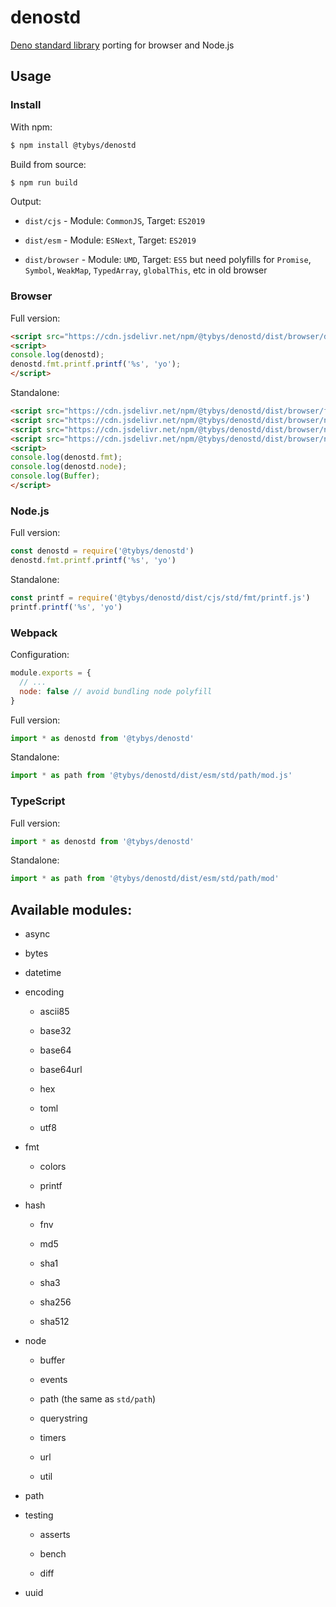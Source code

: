 # denostd

[Deno standard library](https://deno.land/std) porting for browser and Node.js

## Usage

### Install

With npm:

``` bash
$ npm install @tybys/denostd
```

Build from source:

``` bash
$ npm run build
```

Output:

* `dist/cjs` - Module: `CommonJS`, Target: `ES2019`

* `dist/esm` - Module: `ESNext`, Target: `ES2019`

* `dist/browser` - Module: `UMD`, Target: `ES5` but need polyfills for `Promise`, `Symbol`, `WeakMap`, `TypedArray`, `globalThis`, etc in old browser

### Browser

Full version:

``` html
<script src="https://cdn.jsdelivr.net/npm/@tybys/denostd/dist/browser/denostd.min.js"></script>
<script>
console.log(denostd);
denostd.fmt.printf.printf('%s', 'yo');
</script>
```

Standalone:

``` html
<script src="https://cdn.jsdelivr.net/npm/@tybys/denostd/dist/browser/fmt/printf.min.js"></script>
<script src="https://cdn.jsdelivr.net/npm/@tybys/denostd/dist/browser/node/buffer.min.js"></script>
<script src="https://cdn.jsdelivr.net/npm/@tybys/denostd/dist/browser/node/events.min.js"></script>
<script src="https://cdn.jsdelivr.net/npm/@tybys/denostd/dist/browser/node/path.min.js"></script>
<script>
console.log(denostd.fmt);
console.log(denostd.node);
console.log(Buffer);
</script>
```

### Node.js

Full version:

``` js
const denostd = require('@tybys/denostd')
denostd.fmt.printf.printf('%s', 'yo')
```

Standalone:

``` js
const printf = require('@tybys/denostd/dist/cjs/std/fmt/printf.js')
printf.printf('%s', 'yo')
```

### Webpack

Configuration:

``` js
module.exports = {
  // ...
  node: false // avoid bundling node polyfill
}
```

Full version:

``` js
import * as denostd from '@tybys/denostd'
```

Standalone:

``` js
import * as path from '@tybys/denostd/dist/esm/std/path/mod.js'
```

### TypeScript

Full version:

``` js
import * as denostd from '@tybys/denostd'
```

Standalone:

``` js
import * as path from '@tybys/denostd/dist/esm/std/path/mod'
```

## Available modules:

* async

* bytes

* datetime

* encoding

    * ascii85

    * base32
    
    * base64
    
    * base64url
    
    * hex
    
    * toml
    
    * utf8

* fmt

    * colors

    * printf

* hash

    * fnv

    * md5

    * sha1

    * sha3

    * sha256

    * sha512

* node

    * buffer

    * events

    * path (the same as `std/path`)

    * querystring

    * timers

    * url

    * util

* path

* testing

    * asserts

    * bench

    * diff

* uuid
